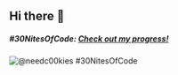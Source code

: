 ## Hi there 👋

<!--
**amadeahong/amadeahong** is a ✨ _special_ ✨ repository because its `README.md` (this file) appears on your GitHub profile.

Here are some ideas to get you started:

- 🔭 I’m currently working on ...
- 🌱 I’m currently learning ...
- 👯 I’m looking to collaborate on ...
- 🤔 I’m looking for help with ...
- 💬 Ask me about ...
- 📫 How to reach me: ...
- 😄 Pronouns: ...
- ⚡ Fun fact: ...
-->

##### #30NitesOfCode: [Check out my progress!](https://www.codedex.io/@needc00kies/30-nites-of-code)  
  ![@needc00kies #30NitesOfCode](https://www.codedex.io/api/petStatus?user=needc00kies)
